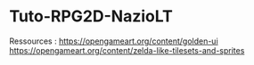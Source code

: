 # Tuto-RPG2D-NazioLT

Ressources : 
https://opengameart.org/content/golden-ui
https://opengameart.org/content/zelda-like-tilesets-and-sprites
